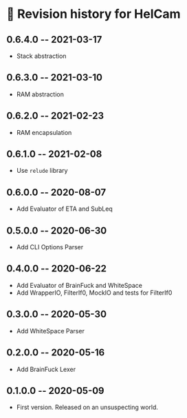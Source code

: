# 📅 Revision history for HelCam

## 0.6.4.0  -- 2021-03-17

* Stack abstraction

## 0.6.3.0  -- 2021-03-10

* RAM abstraction

## 0.6.2.0  -- 2021-02-23

* RAM encapsulation

## 0.6.1.0  -- 2021-02-08

* Use `relude` library

## 0.6.0.0  -- 2020-08-07

* Add Evaluator of ETA and SubLeq

## 0.5.0.0  -- 2020-06-30

* Add CLI Options Parser

## 0.4.0.0  -- 2020-06-22

* Add Evaluator of BrainFuck and WhiteSpace
* Add WrapperIO, FilterIf0, MockIO and tests for FilterIf0

## 0.3.0.0  -- 2020-05-30

* Add WhiteSpace Parser

## 0.2.0.0  -- 2020-05-16

* Add BrainFuck Lexer

## 0.1.0.0  -- 2020-05-09

* First version. Released on an unsuspecting world.

